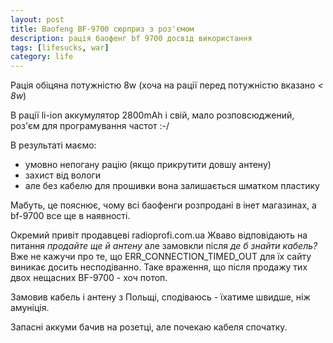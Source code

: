 ```yaml
---
layout: post
title: Baofeng BF-9700 сюрприз з роз'ємом
description: рація баофенг bf 9700 досвід використання
tags: [lifesucks, war]
category: life
---
```


Рація обіцяна потужністю 8w 
(хоча на рації перед потужністю вказано _< 8w_)

В рації li-ion аккумулятор 2800mAh і свій, мало розповсюджений, роз'єм для програмування частот :-/

В результаті маємо: 

* умовно непогану рацію (якщо прикрутити довшу антену) 
* захист від вологи
* але без кабелю для прошивки вона залишається шматком пластику

Мабуть, це пояснює, чому всі баофенги розпродані в інет магазинах, а bf-9700 все ще в наявності.

Окремий привіт продавцеві radioprofi.com.ua
Жваво відповідають на питання _продайте ще й антену_ але замовкли після _де б знайти кабель?_
Вже не кажучи про те, що ERR_CONNECTION_TIMED_OUT для їх сайту виникає досить несподіванно.
Таке враження, що після продажу тих двох нещасних BF-9700 - хоч потоп. 

Замовив кабель і антену з Польщі, сподіваюсь - їхатиме швидше, ніж амуніція.

Запасні аккуми бачив на розетці, але почекаю кабеля спочатку.
